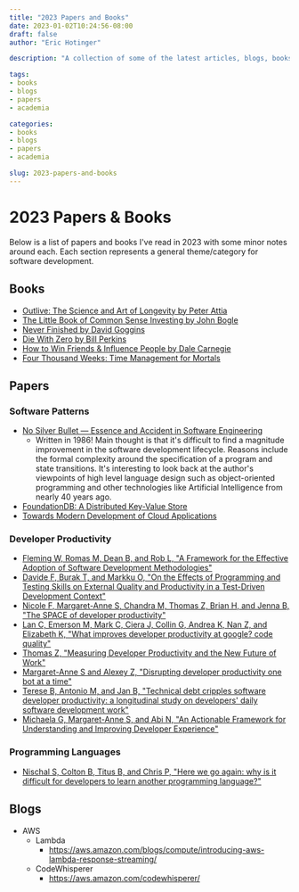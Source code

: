 ```yaml
---
title: "2023 Papers and Books"
date: 2023-01-02T10:24:56-08:00
draft: false
author: "Eric Hotinger"

description: "A collection of some of the latest articles, blogs, books, and papers that I've read."

tags:
- books
- blogs
- papers
- academia

categories:
- books
- blogs
- papers
- academia

slug: 2023-papers-and-books
---
```


# 2023 Papers & Books

Below is a list of papers and books I've read in 2023 with some minor notes around each. Each section represents a general theme/category for software development.

## Books
- [Outlive: The Science and Art of Longevity by Peter Attia](https://www.amazon.ca/Outlive-Longevity-Peter-Attia-MD/dp/0593236599)
- [The Little Book of Common Sense Investing by John Bogle](https://www.amazon.com/Little-Book-Common-Sense-Investing/dp/0470102101)
- [Never Finished by David Goggins](https://www.amazon.com/Never-Finished-Unshackle-Your-Within/dp/1544534086)
- [Die With Zero by Bill Perkins](https://www.amazon.com/Die-Zero-Getting-Your-Money/dp/0358099765)
- [How to Win Friends & Influence People by Dale Carnegie](https://www.amazon.com/How-Win-Friends-Influence-People/dp/0671027034)
- [Four Thousand Weeks: Time Management for Mortals](https://www.amazon.com/Four-Thousand-Weeks-Management-Mortals/dp/0374159122)

## Papers

### Software Patterns
- [No Silver Bullet — Essence and Accident in Software Engineering](http://worrydream.com/refs/Brooks-NoSilverBullet.pdf)
    - Written in 1986! Main thought is that it's difficult to find a magnitude improvement in the software development lifecycle. Reasons include the formal complexity around the specification of a program and state transitions. It's interesting to look back at the author's viewpoints of high level language design such as object-oriented programming and other technologies like Artificial Intelligence from nearly 40 years ago.
- [FoundationDB: A Distributed Key-Value Store](https://cacm.acm.org/magazines/2023/6/273229-foundationdb-a-distributed-key-value-store/fulltext)
- [Towards Modern Development of Cloud Applications](https://sigops.org/s/conferences/hotos/2023/papers/ghemawat.pdf)

### Developer Productivity

- [Fleming W, Romas M, Dean B, and Rob L, "A Framework for the Effective Adoption of Software Development Methodologies"](https://dl.acm.org/doi/10.1145/1185448.1185493)
- [Davide F, Burak T, and Markku O, "On the Effects of Programming and Testing Skills on External Quality and Productivity in a Test-Driven Development Context"](https://dl.acm.org/doi/10.1145/2745802.2745826)
- [Nicole F, Margaret-Anne S, Chandra M, Thomas Z, Brian H, and Jenna B, "The SPACE of developer productivity"](https://dl.acm.org/doi/10.1145/3453928)
- [Lan C, Emerson M, Mark C, Ciera J, Collin G, Andrea K, Nan Z, and Elizabeth K, "What improves developer productivity at google? code quality"](https://dl.acm.org/doi/10.1145/3540250.3558940)
- [Thomas Z, "Measuring Developer Productivity and the New Future of Work"](https://dl.acm.org/doi/10.1145/3511430.3511914)
- [Margaret-Anne S and Alexey Z, "Disrupting developer productivity one bot at a time"](https://dl.acm.org/doi/10.1145/2950290.2983989)
- [Terese B, Antonio M, and Jan B, "Technical debt cripples software developer productivity: a longitudinal study on developers' daily software development work"](https://dl.acm.org/doi/10.1145/3194164.3194178)
- [Michaela G, Margaret-Anne S, and Abi N, "An Actionable Framework for Understanding and Improving Developer Experience"](http://paper.getdx.com/)

### Programming Languages
- [Nischal S, Colton B, Titus B, and Chris P, "Here we go again: why is it difficult for developers to learn another programming language?"](https://dl.acm.org/doi/10.1145/3511062)

## Blogs

- AWS
    - Lambda
        - https://aws.amazon.com/blogs/compute/introducing-aws-lambda-response-streaming/
    - CodeWhisperer
        - https://aws.amazon.com/codewhisperer/